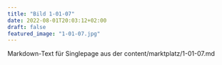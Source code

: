 ```yaml
---
title: "Bild 1-01-07"
date: 2022-08-01T20:03:12+02:00
draft: false
featured_image: "1-01-07.jpg"
---
```



Markdown-Text für Singlepage aus der content/marktplatz/1-01-07.md